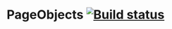 # PageObjects [![Build status](https://ci.appveyor.com/api/projects/status/4tq77qghuxtlhtdh?svg=true)](https://ci.appveyor.com/project/GodIrina/pageobjects)